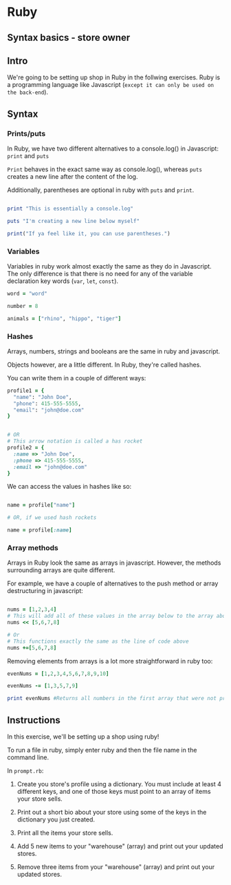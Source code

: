 # Ruby

## Syntax basics - store owner

## Intro
We're going to be setting up shop in Ruby in the follwing exercises. Ruby is a programming language like Javascript (`except it can only be used on the back-end`).


## Syntax

### Prints/puts
In Ruby, we have two different alternatives to a console.log() in Javascript: `print` and `puts`

`Print` behaves in the exact same way as console.log(), whereas `puts` creates a new line after the content of the log. 

Additionally, parentheses are optional in ruby with `puts` and `print`.

```ruby

print "This is essentially a console.log"

puts "I'm creating a new line below myself"

print("If ya feel like it, you can use parentheses.")
```

### Variables
Variables in ruby work almost exactly the same as they do in Javascript. The only difference is that there is no need for any of the variable declaration key words (`var`, `let`, `const`). 

```ruby
word = "word"

number = 8

animals = ["rhino", "hippo", "tiger"]
```

### Hashes
Arrays, numbers, strings and booleans are the same in ruby and javascript.

Objects however, are a little different. In Ruby, they're called hashes.

You can write them in a couple of different ways:

```ruby
profile1 = {
  "name": "John Doe",
  "phone": 415-555-5555,
  "email": "john@doe.com"
}


# OR
# This arrow notation is called a has rocket
profile2 = {
  :name => "John Doe",
  :phone => 415-555-5555,
  :email => "john@doe.com"
}
```

We can access the values in hashes like so:

```ruby

name = profile["name"]

# OR, if we used hash rockets

name = profile[:name]
```


### Array methods
Arrays in Ruby look the same as arrays in javascript. However, the methods surrounding arrays are quite different.

For example, we have a couple of alternatives to the push method or array destructuring in javascript:

```ruby

nums = [1,2,3,4]
# This will add all of these values in the array below to the array above.
nums << [5,6,7,8]

# Or
# This functions exactly the same as the line of code above
nums +=[5,6,7,8]

```

Removing elements from arrays is a lot more straightforward in ruby too:

```ruby
evenNums = [1,2,3,4,5,6,7,8,9,10]

evenNums -= [1,3,5,7,9]

print evenNums #Returns all numbers in the first array that were not present in the second
```


## Instructions
In this exercise, we'll be setting up a shop using ruby!

To run a file in ruby, simply enter ruby and then the file name in the command line.

In `prompt.rb`: 

1. Create you store's profile using a dictionary. You must include at least 4 different keys, and one of those keys must point to an array of items your store sells.

2. Print out a short bio about your store using some of the keys in the dictionary you just created.

3. Print all the items your store sells.

4. Add 5 new items to your "warehouse" (array) and print out your updated stores.

5. Remove three items from your "warehouse" (array) and print out your updated stores.

